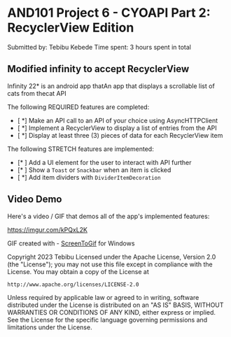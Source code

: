 

# AND101 Project 6 - CYOAPI Part 2: RecyclerView Edition

Submitted by: Tebibu Kebede
Time spent: 3 hours spent in total

## Modified infinity to accept RecyclerView

Infinity 22* is an android app thatAn app that displays a scrollable list of cats from thecat API



The following REQUIRED features are completed:

- [ *] Make an API call to an API of your choice using AsyncHTTPClient
- [ *] Implement a RecyclerView to display a list of entries from the API
- [ *] Display at least three (3) pieces of data for each RecyclerView item

The following STRETCH features are implemented:

- [* ] Add a UI element for the user to interact with API further
- [* ] Show a `Toast` or `Snackbar` when an item is clicked
- [ *] Add item dividers with `DividerItemDecoration`



## Video Demo

Here's a video / GIF that demos all of the app's implemented features:

https://imgur.com/kPQxL2K

GIF created with - [ScreenToGif](https://www.screentogif.com/) for Windows




Copyright 2023 Tebibu
Licensed under the Apache License, Version 2.0 (the "License");
you may not use this file except in compliance with the License.
You may obtain a copy of the License at

    http://www.apache.org/licenses/LICENSE-2.0

Unless required by applicable law or agreed to in writing, software
distributed under the License is distributed on an "AS IS" BASIS,
WITHOUT WARRANTIES OR CONDITIONS OF ANY KIND, either express or implied.
See the License for the specific language governing permissions and
limitations under the License.
